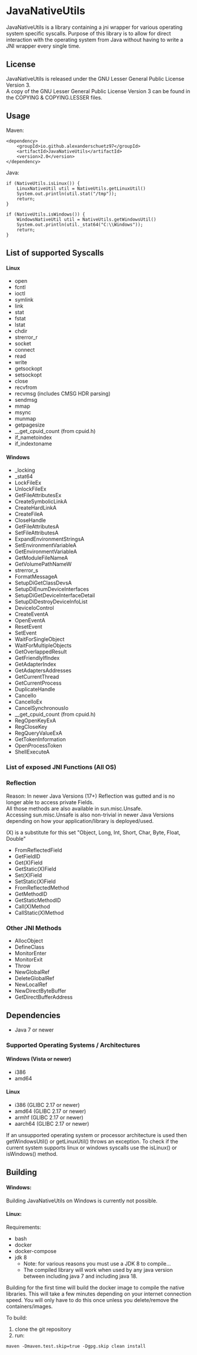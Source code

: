 # JavaNativeUtils
JavaNativeUtils is a library containing a jni wrapper for various operating system specific syscalls.
Purpose of this library is to allow for direct interaction with the operating system from Java 
without having to write a JNI wrapper every single time.


## License
JavaNativeUtils is released under the GNU Lesser General Public License Version 3. <br>
A copy of the GNU Lesser General Public License Version 3 can be found in the COPYING & COPYING.LESSER files.<br>

## Usage
Maven:
````
<dependency>
    <groupId>io.github.alexanderschuetz97</groupId>
    <artifactId>JavaNativeUtils</artifactId>
    <version>2.0</version>
</dependency>
````

Java:
````
if (NativeUtils.isLinux()) {
    LinuxNativeUtil util = NativeUtils.getLinuxUtil()
    System.out.println(util.stat("/tmp"));
    return;
}

if (NativeUtils.isWindows()) {
    WindowsNativeUtil util = NativeUtils.getWindowsUtil()
    System.out.println(util._stat64("C:\\Windows"));
    return;
}
````

## List of supported Syscalls
#### Linux
* open
* fcntl
* ioctl
* symlink
* link
* stat
* fstat
* lstat
* chdir
* strerror_r
* socket
* connect
* read
* write
* getsockopt
* setsockopt
* close
* recvfrom
* recvmsg (includes CMSG HDR parsing)
* sendmsg
* mmap
* msync
* munmap
* getpagesize
* __get_cpuid_count (from cpuid.h)
* if_nametoindex
* if_indextoname


#### Windows
* _locking
* _stat64
* LockFileEx
* UnlockFileEx
* GetFileAttributesEx
* CreateSymbolicLinkA
* CreateHardLinkA
* CreateFileA
* CloseHandle
* GetFileAttributesA
* SetFileAttributesA
* ExpandEnvironmentStringsA
* SetEnvironmentVariableA
* GetEnvironmentVariableA
* GetModuleFileNameA
* GetVolumePathNameW
* strerror_s
* FormatMessageA
* SetupDiGetClassDevsA
* SetupDiEnumDeviceInterfaces
* SetupDiGetDeviceInterfaceDetail
* SetupDiDestroyDeviceInfoList
* DeviceIoControl
* CreateEventA
* OpenEventA
* ResetEvent
* SetEvent
* WaitForSingleObject
* WaitForMultipleObjects
* GetOverlappedResult
* GetFriendlyIfIndex
* GetAdapterIndex
* GetAdaptersAddresses
* GetCurrentThread
* GetCurrentProcess
* DuplicateHandle
* CancelIo
* CancelIoEx
* CancelSynchronousIo
* __get_cpuid_count (from cpuid.h)
* RegOpenKeyExA
* RegCloseKey
* RegQueryValueExA
* GetTokenInformation
* OpenProcessToken
* ShellExecuteA

### List of exposed JNI Functions (All OS)
### Reflection
Reason: In newer Java Versions (17+) Reflection was gutted and is no longer able to access private Fields. <br>
All those methods are also available in sun.misc.Unsafe. <br>
Accessing sun.misc.Unsafe is also non-trivial in newer Java Versions depending on how your application/library is deployed/used.

(X) is a substitute for this set "Object, Long, Int, Short, Char, Byte, Float, Double"

* FromReflectedField
* GetFieldID
* Get(X)Field
* GetStatic(X)Field
* Set(X)Field
* SetStatic(X)Field
* FromReflectedMethod
* GetMethodID
* GetStaticMethodID
* Call(X)Method
* CallStatic(X)Method
### Other JNI Methods
* AllocObject
* DefineClass
* MonitorEnter
* MonitorExit
* Throw
* NewGlobalRef
* DeleteGlobalRef
* NewLocalRef
* NewDirectByteBuffer
* GetDirectBufferAddress


## Dependencies
* Java 7 or newer

### Supported Operating Systems / Architectures
#### Windows (Vista or newer)
* i386 
* amd64
#### Linux
* i386 (GLIBC 2.17 or newer)
* amd64 (GLIBC 2.17 or newer)
* armhf (GLIBC 2.17 or newer)
* aarch64 (GLIBC 2.17 or newer)

If an unsupported operating system or processor architecture is used then getWindowsUtil() or getLinuxUtil() throws an exception.
To check if the current system supports linux or windows syscalls use the isLinux() or isWindows() method.

## Building
#### Windows:
Building JavaNativeUtils on Windows is currently not possible.
#### Linux:
Requirements:
* bash
* docker
* docker-compose
* jdk 8
  * Note: for various reasons you must use a JDK 8 to compile... 
  * The compiled library will work when used by any java version between including java 7 and including java 18.

Building for the first time will build the docker image to compile the native libraries. 
This will take a few minutes depending on your internet connection speed. You will only have to do this once
unless you delete/remove the containers/images.

To build:
1. clone the git repository
2. run:
````
maven -Dmaven.test.skip=true -Dgpg.skip clean install
````

